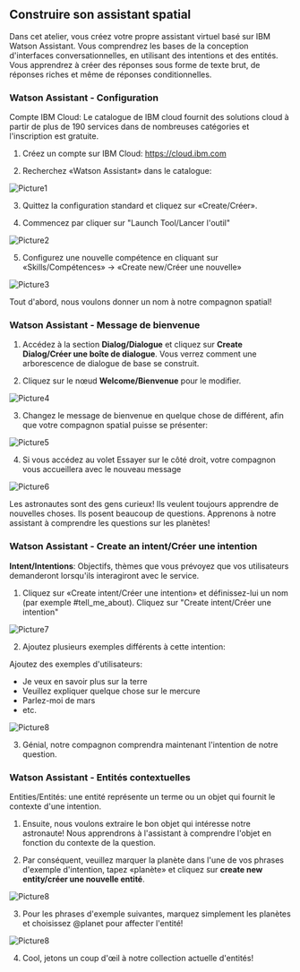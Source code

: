 ## Construire son assistant spatial ##

Dans cet atelier, vous créez votre propre assistant virtuel basé sur IBM Watson Assistant. Vous comprendrez les bases de la conception d'interfaces conversationnelles, en utilisant des intentions et des entités. 
Vous apprendrez à créer des réponses sous forme de texte brut, de réponses riches et même de réponses conditionnelles.

### Watson Assistant - Configuration ###

Compte IBM Cloud: Le catalogue de IBM cloud fournit des solutions cloud à partir de plus de 190 services dans de nombreuses catégories et l'inscription est gratuite.

1. Créez un compte sur IBM Cloud: https://cloud.ibm.com

2. Recherchez «Watson Assistant» dans le catalogue:

![Picture1](https://github.com/vperrinfr/ptech_IBMFR/blob/master/images/Picture1.png)

3. Quittez la configuration standard et cliquez sur «Create/Créer».

4. Commencez par cliquer sur "Launch Tool/Lancer l'outil"

![Picture2](https://github.com/vperrinfr/ptech_IBMFR/blob/master/images/Picture2.png)

5. Configurez une nouvelle compétence en cliquant sur «Skills/Compétences» -> «Create new/Créer une nouvelle»

![Picture3](https://github.com/vperrinfr/ptech_IBMFR/blob/master/images/Picture3.png)

Tout d'abord, nous voulons donner un nom à notre compagnon spatial!

### Watson Assistant - Message de bienvenue ###

1. Accédez à la section **Dialog/Dialogue** et cliquez sur **Create Dialog/Créer une boîte de dialogue**. Vous verrez comment une arborescence de dialogue de base se construit.

2. Cliquez sur le nœud **Welcome/Bienvenue** pour le modifier.

![Picture4](https://github.com/vperrinfr/ptech_IBMFR/blob/master/images/Picture4.png)

3. Changez le message de bienvenue en quelque chose de différent, afin que votre compagnon spatial puisse se présenter:

![Picture5](https://github.com/vperrinfr/ptech_IBMFR/blob/master/images/Picture5.png)

4. Si vous accédez au volet Essayer sur le côté droit, votre compagnon vous accueillera avec le nouveau message

![Picture6](https://github.com/vperrinfr/ptech_IBMFR/blob/master/images/Picture6.png)

Les astronautes sont des gens curieux!
Ils veulent toujours apprendre de nouvelles choses. Ils posent beaucoup de questions. Apprenons à notre assistant à comprendre les questions sur les planètes!

### Watson Assistant - **Create an intent/Créer une intention** ###

**Intent/Intentions**: Objectifs, thèmes que vous prévoyez que vos utilisateurs demanderont lorsqu'ils interagiront avec le service.

1. Cliquez sur «Create intent/Créer une intention» et définissez-lui un nom (par exemple #tell_me_about). Cliquez sur "Create intent/Créer une intention"

![Picture7](https://github.com/vperrinfr/ptech_IBMFR/blob/master/images/Picture7.png)

2. Ajoutez plusieurs exemples différents à cette intention:

Ajoutez des exemples d'utilisateurs:
- Je veux en savoir plus sur la terre
- Veuillez expliquer quelque chose sur le mercure
- Parlez-moi de mars
- etc.

![Picture8](https://github.com/vperrinfr/ptech_IBMFR/blob/master/images/Picture8.png)

3. Génial, notre compagnon comprendra maintenant l'intention de notre question.

### Watson Assistant - Entités contextuelles ###

Entities/Entités: une entité représente un terme ou un objet qui fournit le contexte d'une intention.

1. Ensuite, nous voulons extraire le bon objet qui intéresse notre astronaute! Nous apprendrons à l'assistant à comprendre l'objet en fonction du contexte de la question.

2. Par conséquent, veuillez marquer la planète dans l'une de vos phrases d'exemple d'intention, tapez «planète» et cliquez sur **create new entity/créer une nouvelle entité**.

![Picture8](https://github.com/vperrinfr/ptech_IBMFR/blob/master/images/Picture9.png)

3. Pour les phrases d'exemple suivantes, marquez simplement les planètes et choisissez @planet pour affecter l'entité!

![Picture8](https://github.com/vperrinfr/ptech_IBMFR/blob/master/images/Picture10.png)

4. Cool, jetons un coup d'œil à notre collection actuelle d'entités!
